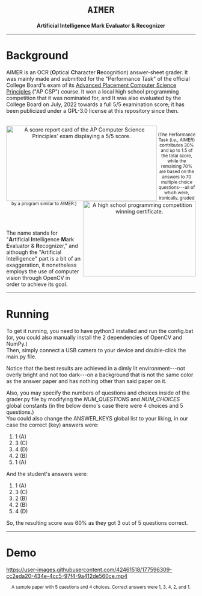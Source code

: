 <div align="center">

  <h1><code>AIMER</code></h1>

  <p>
    <strong>Artificial Intelligence Mark Evaluator & Recognizer</strong>
  </p>
  
</div>

***

# Background
AIMER is an OCR (**O**ptical **C**haracter **R**ecognition) answer-sheet grader.  It was mainly made and submitted for the "Performance Task" of the official College Board's exam of its [Advanced Placement Computer Science Principles](https://en.wikipedia.org/wiki/AP_Computer_Science_Principles) ("AP CSP") course.  It won a local high school programming competition that it was nominated for, and It was also evaluated by the College Board on July, 2022 towards a full 5/5 examination score; it has been publicized under a GPL-3.0 license at this repository since then.

<p align="center" text-align="center"> <br />
  <img width="400" height="200" align="left"
    src="https://user-images.githubusercontent.com/42461518/177600798-be11f1d5-1e3b-4fc9-816a-2a4fe952ad03.png" 
    alt="A score report card of the AP Computer Science Principles' exam displaying a 5/5 score."
  />
  <img width="300" height="200" align="right"
    src="https://user-images.githubusercontent.com/42461518/177618026-efedf72c-d02b-4585-96ce-5392d7b813ff.jpg" 
    alt="A high school programming competition winning certificate."
  />
  <br />
  <sub>
    (The Performance Task (i.e., AIMER) contributes 30% and up to 1.5 of the total score, while the remaining 70% are based on the answers to 70 multiple choice questions---all of which were, ironically, graded by a program similar to AIMER.)
  </sub>
<br /> </p>

<br /> <br />

The name stands for "**A**rtificial **I**ntelligence **M**ark **E**valuator & **R**ecognizer," and although the "Artificial Intelligence" part is a bit of an exaggeration, it nonetheless employs the use of computer vision through OpenCV in order to achieve its goal.

---

# Running
To get it running, you need to have python3 installed and run the config.bat (or, you could also manually install the 2 dependencies of OpenCV and NumPy.) \
Then, simply connect a USB camera to your device and double-click the main.py file.

Notice that the best results are achieved in a dimly lit environment---not overly bright and not too dark---on a background that is not the same color as the answer paper and has nothing other than said paper on it.

Also, you may specify the numbers of questions and choices inside of the grader.py file by modifying the *NUM_QUESTIONS* and *NUM_CHOICES* global constants (in the below demo's case there were 4 choices and 5 questions.) \
You could also change the ANSWER_KEYS global list to your liking, in our case the correct (key) answers were:
1. 1 (A)
2. 3 (C)
3. 4 (D)
4. 2 (B)
5. 1 (A)

And the student's answers were:
1. 1 (A)
2. 3 (C)
3. 2 (B)
4. 2 (B)
5. 4 (D)

So, the resulting score was 60% as they got 3 out of 5 questions correct.

---

# Demo
https://user-images.githubusercontent.com/42461518/177596309-cc2eda20-434e-4cc5-97f4-9a412de560ce.mp4
<p align="center" text-align="center">
  <sub>
    A sample paper with 5 questions and 4 choices.  Correct answers were 1, 3, 4, 2, and 1.
  </sub>
<br /> </p>





